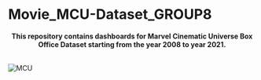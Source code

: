 # Movie_MCU-Dataset_GROUP8

<div align="center">
  <strong>This repository contains dashboards for Marvel Cinematic Universe Box Office Dataset starting from the year 2008 to year 2021.</strong>
</div> 

<br> 

![MCU](https://github.com/aprilrhose/Movie_MCU-Dataset_GROUP8/assets/143881769/bbda7c5f-ed47-44d9-9caf-b40631f4c335)



